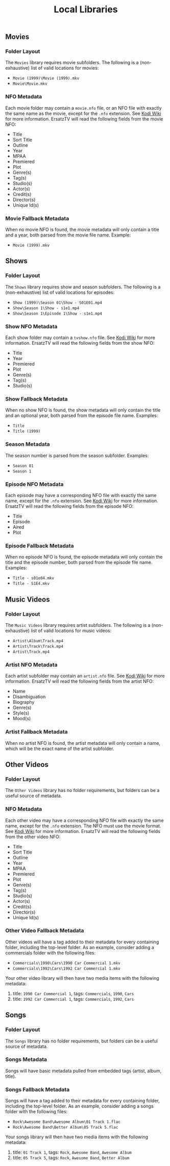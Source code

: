 ﻿---
uid: user-guide-local-libraries
title: Local Libraries
---

## Movies

### Folder Layout

The `Movies` library requires movie subfolders. The following is a (non-exhaustive) list of valid locations for movies:

- `Movie (1999)\Movie (1999).mkv`
- `Movie\Movie.mkv`

### NFO Metadata

Each movie folder may contain a `movie.nfo` file, or an NFO file with exactly the same name as the movie, except for the `.nfo` extension. See [Kodi Wiki](https://kodi.wiki/view/NFO_files/Movies) for more information.
ErsatzTV will read the following fields from the movie NFO:

- Title
- Sort Title
- Outline
- Year
- MPAA
- Premiered
- Plot
- Genre(s)
- Tag(s)
- Studio(s)
- Actor(s)
- Credit(s)
- Director(s)
- Unique Id(s)

### Movie Fallback Metadata

When no movie NFO is found, the movie metadata will only contain a title and a year, both parsed from the movie file name. Example:

- `Movie (1999).mkv`

## Shows

### Folder Layout

The `Shows` library requires show and season subfolders. The following is a (non-exhaustive) list of valid locations for episodes:

- `Show (1999)\Season 01\Show - S01E01.mp4`
- `Show\Season 1\Show - s1e1.mp4`
- `Show\Season 1\Episode 1\Show - s1e1.mp4`

### Show NFO Metadata

Each show folder may contain a `tvshow.nfo` file. See [Kodi Wiki](https://kodi.wiki/view/NFO_files/TV_shows#TV_Show) for more information.
ErsatzTV will read the following fields from the show NFO:

- Title
- Year
- Premiered
- Plot
- Genre(s)
- Tag(s)
- Studio(s)

### Show Fallback Metadata

When no show NFO is found, the show metadata will only contain the title and an optional year, both parsed from the episode file name.
Examples:

- `Title`
- `Title (1999)`

### Season Metadata

The season number is parsed from the season subfolder.
Examples:

- `Season 01`
- `Season 1`

### Episode NFO Metadata

Each episode may have a corresponding NFO file with exactly the same name, except for the `.nfo` extension. See [Kodi Wiki](https://kodi.wiki/view/NFO_files/TV_shows#Episodes) for more information.
ErsatzTV will read the following fields from the episode NFO:

- Title
- Episode
- Aired
- Plot

### Episode Fallback Metadata

When no episode NFO is found, the episode metadata will only contain the title and the episode number, both parsed from the episode file name.
Examples:

- `Title - s01e04.mkv`
- `Title - S1E4.mkv`

## Music Videos

### Folder Layout

The `Music Videos` library requires artist subfolders. The following is a (non-exhaustive) list of valid locations for music videos:

- `Artist\Album\Track.mp4`
- `Artist\Track\Track.mp4`
- `Artist\Track.mp4`

### Artist NFO Metadata

Each artist subfolder may contain an `artist.nfo` file. See [Kodi Wiki](https://kodi.wiki/view/NFO_files/Music#Artists) for more information.
ErsatzTV will read the following fields from the artist NFO:

- Name
- Disambiguation
- Biography
- Genre(s)
- Style(s)
- Mood(s)

### Artist Fallback Metadata

When no artist NFO is found, the artist metadata will only contain a name, which will be the exact name of the artist subfolder.

## Other Videos

### Folder Layout

The `Other Videos` library has no folder requirements, but folders can be a useful source of metadata.

### NFO Metadata

Each other video may have a corresponding NFO file with exactly the same name, except for the `.nfo` extension. The NFO must use the movie format. See [Kodi Wiki](https://kodi.wiki/view/NFO_files/Movies) for more information.
ErsatzTV will read the following fields from the other video NFO:

- Title
- Sort Title
- Outline
- Year
- MPAA
- Premiered
- Plot
- Genre(s)
- Tag(s)
- Studio(s)
- Actor(s)
- Credit(s)
- Director(s)
- Unique Id(s)

### Other Video Fallback Metadata

Other videos will have a tag added to their metadata for every containing folder, including the top-level folder. As an example, consider adding a commercials folder with the following files:

- `Commercials\1990\Cars\1990 Car Commercial 1.mkv`
- `Commercials\1992\Cars\1992 Car Commercial 1.mkv`

Your other video library will then have two media items with the following metadata:

1. title: `1990 Car Commercial 1`, tags: `Commercials`, `1990`, `Cars`
2. title: `1992 Car Commercial 1`, tags: `Commercials`, `1992`, `Cars`

## Songs

### Folder Layout

The `Songs` library has no folder requirements, but folders can be a useful source of metadata.

### Songs Metadata

Songs will have basic metadata pulled from embedded tags (artist, album, title).

### Songs Fallback Metadata

Songs will have a tag added to their metadata for every containing folder, including the top-level folder. As an example, consider adding a songs folder with the following files:

- `Rock\Awesome Band\Awesome Album\01 Track 1.flac`
- `Rock\Awesome Band\Better Album\05 Track 5.flac`

Your songs library will then have two media items with the following metadata:

1. title: `01 Track 1`, tags: `Rock`, `Awesome Band`, `Awesome Album`
2. title: `05 Track 5`, tags: `Rock`, `Awesome Band`, `Better Album`